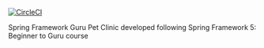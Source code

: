 [![CircleCI](https://circleci.com/gh/KarloFab/SpringPetClinic.svg?style=svg)](https://circleci.com/gh/KarloFab/SpringPetClinic)

Spring Framework Guru Pet Clinic developed following Spring Framework 5: Beginner to Guru course
